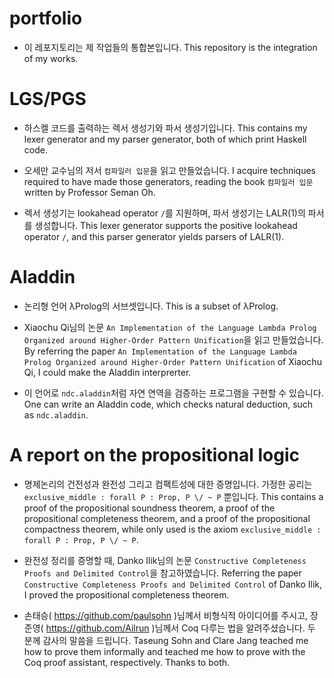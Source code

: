# portfolio

- 이 레포지토리는 제 작업들의 통합본입니다. This repository is the integration of my works.

# LGS/PGS

- 하스켈 코드를 출력하는 렉서 생성기와 파서 생성기입니다. This contains my lexer generator and my parser generator, both of which print Haskell code.

- 오세만 교수님의 저서 `컴파일러 입문`을 읽고 만들었습니다. I acquire techniques required to have made those generators, reading the book `컴파일러 입문` written by Professor Seman Oh.

- 렉서 생성기는 lookahead operator `/`를 지원하며, 파서 생성기는 LALR(1)의 파서를 생성합니다. This lexer generator supports the positive lookahead operator `/`, and this parser generator yields parsers of LALR(1).

# Aladdin

- 논리형 언어 λProlog의 서브셋입니다. This is a subset of λProlog.

- Xiaochu Qi님의 논문 `An Implementation of the Language Lambda Prolog Organized around Higher-Order Pattern Unification`을 읽고 만들었습니다. By referring the paper `An Implementation of the Language Lambda Prolog Organized around Higher-Order Pattern Unification` of Xiaochu Qi, I could make the Aladdin interprerter.

- 이 언어로 `ndc.aladdin`처럼 자연 연역을 검증하는 프로그램을 구현할 수 있습니다. One can write an Aladdin code, which checks natural deduction, such as `ndc.aladdin`.

# A report on the propositional logic

- 명제논리의 건전성과 완전성 그리고 컴팩트성에 대한 증명입니다. 가정한 공리는 `exclusive_middle : forall P : Prop, P \/ ~ P` 뿐입니다. This contains a proof of the propositional soundness theorem, a proof of the propositional completeness theorem, and a proof of the propositional compactness theorem, while only used is the axiom `exclusive_middle : forall P : Prop, P \/ ~ P`.

- 완전성 정리를 증명할 때, Danko Ilik님의 논문 `Constructive Completeness Proofs and Delimited Control`을 참고하였습니다. Referring the paper `Constructive Completeness Proofs and Delimited Control` of Danko Ilik, I proved the propositional completeness theorem.

- 손태승( https://github.com/paulsohn )님께서 비형식적 아이디어를 주시고, 장준영( https://github.com/Ailrun )님께서 Coq 다루는 법을 알려주셨습니다. 두 분께 감사의 말씀을 드립니다. Taseung Sohn and Clare Jang teached me how to prove them informally and teached me how to prove with the Coq proof assistant, respectively. Thanks to both.
